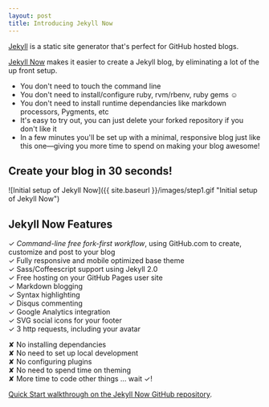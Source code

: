 ```yaml
---
layout: post
title: Introducing Jekyll Now
---
```


[Jekyll](http://github.com/jekyll/jekyll) is a static site generator that's perfect for GitHub hosted blogs.

[Jekyll Now](http://github.com/barryclark/jekyll-now) makes it easier to create a Jekyll blog, by eliminating a lot of the up front setup.

- You don't need to touch the command line
- You don't need to install/configure ruby, rvm/rbenv, ruby gems :relaxed:
- You don't need to install runtime dependancies like markdown processors, Pygments, etc
- It's easy to try out, you can just delete your forked repository if you don't like it
- In a few minutes you'll be set up with a minimal, responsive blog just like this one—giving you more time to spend on making your blog awesome!

## Create your blog in 30 seconds!

![Initial setup of Jekyll Now]({{ site.baseurl }}/images/step1.gif "Initial setup of Jekyll Now")

## Jekyll Now Features

✓ _Command-line free fork-first workflow_, using GitHub.com to create, customize and post to your blog  
✓ Fully responsive and mobile optimized base theme  
✓ Sass/Coffeescript support using Jekyll 2.0  
✓ Free hosting on your GitHub Pages user site  
✓ Markdown blogging  
✓ Syntax highlighting  
✓ Disqus commenting  
✓ Google Analytics integration  
✓ SVG social icons for your footer  
✓ 3 http requests, including your avatar  

✘ No installing dependancies  
✘ No need to set up local development  
✘ No configuring plugins  
✘ No need to spend time on theming  
✘ More time to code other things ... wait ✓! 

[Quick Start walkthrough on the Jekyll Now GitHub repository](http://github.com/barryclark/jekyll-now#quick-start).
